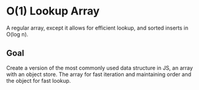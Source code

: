 # O(1) Lookup Array

A regular array, except it allows for efficient lookup, and sorted inserts in O(log n).

## Goal 
Create a version of the most commonly used data structure in JS, an array with an object store. The array for fast iteration and maintaining order and the object for fast lookup.
